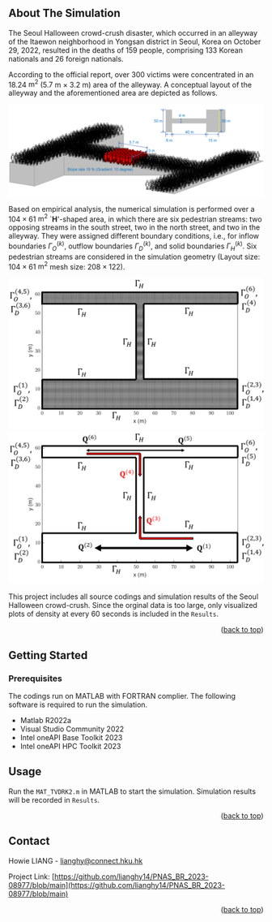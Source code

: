 <!-- Improved compatibility of back to top link: See: https://github.com/othneildrew/Best-README-Template/pull/73 -->
<a name="readme-top"></a>

<!-- ABOUT THE PROJECT -->
## About The Simulation

The Seoul Halloween crowd-crush disaster, which occurred in an alleyway of the Itaewon neighborhood in Yongsan district in Seoul, Korea on October 29, 2022, resulted in the deaths of 159 people, comprising 133 Korean nationals and 26 foreign nationals.

According to the official report, over 300 victims were concentrated in an $18.24$ $\mathrm{m^{2}}$ ($5.7$ $\mathrm{m}$ $\times$ $3.2$ $\mathrm{m}$) area of the alleyway. A conceptual layout of the alleyway and the aforementioned area are depicted as follows.

![alt text](https://github.com/lianghy14/PNAS_BR_2023-08977/blob/39298e0c41d4482d41459d507d36b84901703982/Figures/fig_concept.png)

Based on empirical analysis, the numerical simulation is performed over a $104\times61$ $\mathrm{m^2}$ `$\mathbf{H}$'-shaped area, in which there are six pedestrian streams: two opposing streams in the south street, two in the north street, and two in the alleyway. They were assigned different boundary conditions, i.e., for inflow boundaries $\Gamma_O^{(k)}$, outflow boundaries $\Gamma_D^{(k)}$, and solid boundaries $\Gamma_H^{(k)}$. Six pedestrian streams are considered in the simulation geometry (Layout size: $104\times61$ $\mathrm{m^2}$ mesh size: $208\times122$).

![alt text](https://github.com/lianghy14/PNAS_BR_2023-08977/blob/9030648d4a6f1568b46adebfa908df0fb239ea01/Figures/fig_layout1.png)
![alt text](https://github.com/lianghy14/PNAS_BR_2023-08977/blob/9030648d4a6f1568b46adebfa908df0fb239ea01/Figures/fig_layout2.png)

This project includes all source codings and simulation results of the Seoul Halloween crowd-crush. Since the orginal data is too large, only visualized plots of density at every 60 seconds is included in the `Results`.

<p align="right">(<a href="#readme-top">back to top</a>)</p>


<!-- GETTING STARTED -->
## Getting Started

### Prerequisites

The codings run on MATLAB with FORTRAN complier. The following software is required to run the simulation.
* Matlab R2022a
* Visual Studio Community 2022
* Intel oneAPI Base Toolkit 2023
* Intel oneAPI HPC Toolkit 2023

<!-- USAGE EXAMPLES -->
## Usage

Run the `MAT_TVDRK2.m` in MATLAB to start the simulation. Simulation results will be recorded in `Results`.

<p align="right">(<a href="#readme-top">back to top</a>)</p>

<!-- CONTACT -->
## Contact

Howie LIANG - lianghy@connect.hku.hk

Project Link: [https://github.com/lianghy14/PNAS_BR_2023-08977/blob/main](https://github.com/lianghy14/PNAS_BR_2023-08977/blob/main)

<p align="right">(<a href="#readme-top">back to top</a>)</p>
